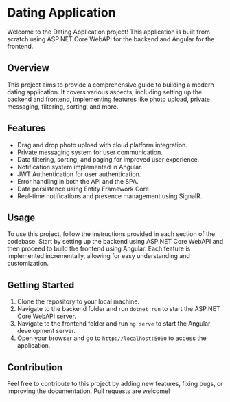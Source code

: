 # Dating Application

Welcome to the Dating Application project! This application is built from scratch using ASP.NET Core WebAPI for the backend and Angular for the frontend.

## Overview

This project aims to provide a comprehensive guide to building a modern dating application. It covers various aspects, including setting up the backend and frontend, implementing features like photo upload, private messaging, filtering, sorting, and more.

## Features

- Drag and drop photo upload with cloud platform integration.
- Private messaging system for user communication.
- Data filtering, sorting, and paging for improved user experience.
- Notification system implemented in Angular.
- JWT Authentication for user authentication.
- Error handling in both the API and the SPA.
- Data persistence using Entity Framework Core.
- Real-time notifications and presence management using SignalR.

## Usage

To use this project, follow the instructions provided in each section of the codebase. Start by setting up the backend using ASP.NET Core WebAPI and then proceed to build the frontend using Angular. Each feature is implemented incrementally, allowing for easy understanding and customization.

## Getting Started

1. Clone the repository to your local machine.
2. Navigate to the backend folder and run `dotnet run` to start the ASP.NET Core WebAPI server.
3. Navigate to the frontend folder and run `ng serve` to start the Angular development server.
4. Open your browser and go to `http://localhost:5000` to access the application.

## Contribution

Feel free to contribute to this project by adding new features, fixing bugs, or improving the documentation. Pull requests are welcome!
